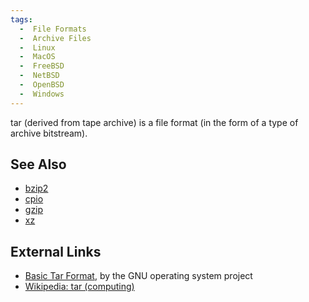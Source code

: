 ```yaml
---
tags:
  -  File Formats
  -  Archive Files
  -  Linux
  -  MacOS
  -  FreeBSD
  -  NetBSD
  -  OpenBSD 
  -  Windows
---
```

tar (derived from tape archive) is a file format (in the form of a type
of archive bitstream).

## See Also

- [bzip2](bzip2.md)
- [cpio](cpio.md)
- [gzip](gzip.md)
- [xz](xz.md)

## External Links

- [Basic Tar Format](http://www.gnu.org/software/tar/manual/html_node/Standard.html),
  by the GNU operating system project
- [Wikipedia: tar (computing)](http://en.wikipedia.org/wiki/Tar_(computing))
